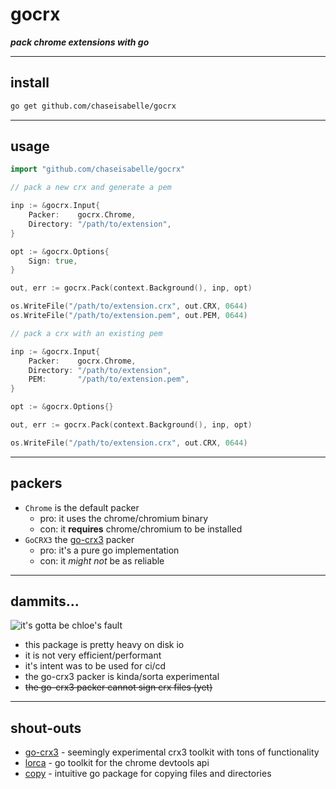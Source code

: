 # gocrx
***pack chrome extensions with go***

---
## install

```bash
go get github.com/chaseisabelle/gocrx
```

---
## usage

```go
import "github.com/chaseisabelle/gocrx"
```

```go
// pack a new crx and generate a pem

inp := &gocrx.Input{
    Packer:    gocrx.Chrome, 
    Directory: "/path/to/extension",
}

opt := &gocrx.Options{
    Sign: true,
}

out, err := gocrx.Pack(context.Background(), inp, opt)

os.WriteFile("/path/to/extension.crx", out.CRX, 0644)
os.WriteFile("/path/to/extension.pem", out.PEM, 0644)
```

```go
// pack a crx with an existing pem

inp := &gocrx.Input{
    Packer:    gocrx.Chrome, 
    Directory: "/path/to/extension",
    PEM:       "/path/to/extension.pem",
}

opt := &gocrx.Options{}

out, err := gocrx.Pack(context.Background(), inp, opt)

os.WriteFile("/path/to/extension.crx", out.CRX, 0644)
```

---
## packers

- `Chrome` is the default packer
  - pro: it uses the chrome/chromium binary
  - con: it **requires** chrome/chromium to be installed
- `GoCRX3` the [go-crx3](https://github.com/mmadfox/go-crx3) packer
  - pro: it's a pure go implementation
  - con: it _might not_ be as reliable

---
## dammits...

![it's gotta be chloe's fault](https://images6.fanpop.com/image/photos/40300000/Jack-s-Damn-it-jack-bauer-40325925-150-150.gif)

- this package is pretty heavy on disk io
- it is not very efficient/performant
- it's intent was to be used for ci/cd
- the go-crx3 packer is kinda/sorta experimental
- ~~the go-crx3 packer cannot sign crx files (yet)~~

---
## shout-outs

- [go-crx3](https://github.com/mmadfox/go-crx3) - seemingly experimental crx3 toolkit with tons of functionality
- [lorca](https://github.com/zserge/lorca) - go toolkit for the chrome devtools api
- [copy](https://github.com/otiai10/copy) - intuitive go package for copying files and directories
